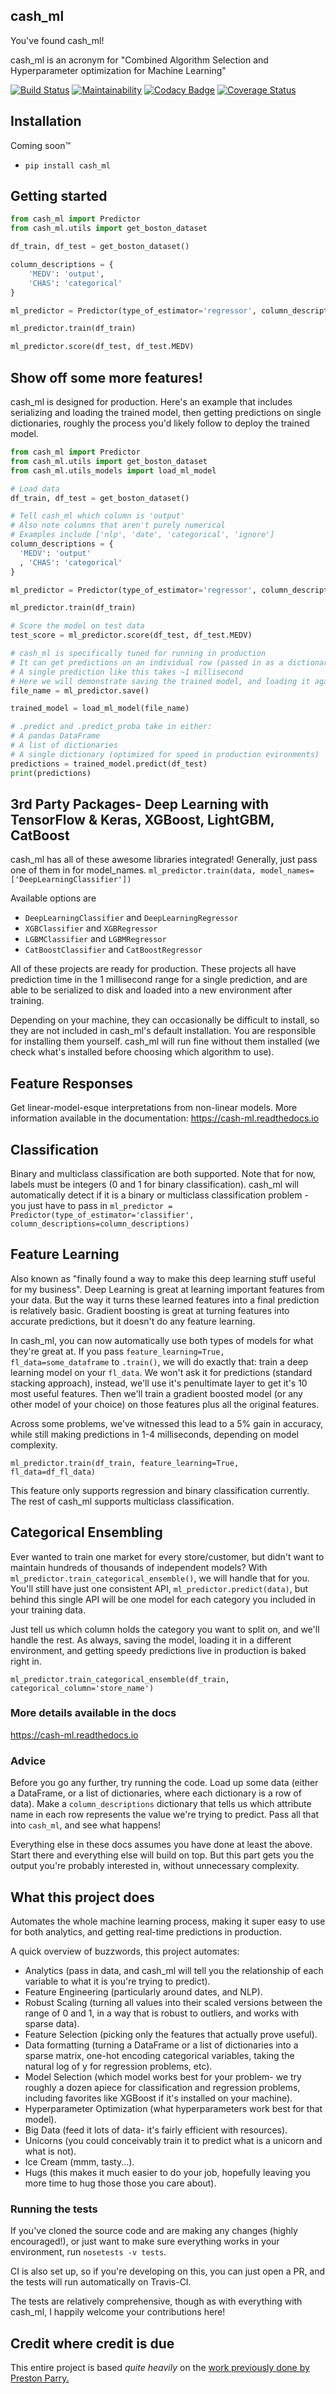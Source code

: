 ## cash_ml
You've found cash_ml!

cash_ml is an acronym for "Combined Algorithm Selection and Hyperparameter optimization for Machine Learning"

[![Build Status](https://travis-ci.org/jesse-toftum/cash_ml.svg?branch=master)](https://travis-ci.org/jesse-toftum/cash_ml)
[![Maintainability](https://api.codeclimate.com/v1/badges/98db6f1ed2d1fdbe1f91/maintainability)](https://codeclimate.com/github/jesse-toftum/cash_ml/maintainability)
[![Codacy Badge](https://api.codacy.com/project/badge/Grade/d78d22630479478b8d8d26a89481d996)](https://app.codacy.com/app/jesse-toftum/cash_ml?utm_source=github.com&utm_medium=referral&utm_content=jesse-toftum/cash_ml&utm_campaign=Badge_Grade_Dashboard)
[![Coverage Status](https://coveralls.io/repos/github/jesse-toftum/cash_ml/badge.svg?branch=master)](https://coveralls.io/github/jesse-toftum/cash_ml?branch=master)
<!--[![Test Coverage](https://api.codeclimate.com/v1/badges/98db6f1ed2d1fdbe1f91/test_coverage)](https://codeclimate.com/github/jesse-toftum/cash_ml/test_coverage)-->

<!-- Stars badge?! -->



## Installation

Coming soon™
- `pip install cash_ml`

## Getting started

```python
from cash_ml import Predictor
from cash_ml.utils import get_boston_dataset

df_train, df_test = get_boston_dataset()

column_descriptions = {
    'MEDV': 'output',
    'CHAS': 'categorical'
}

ml_predictor = Predictor(type_of_estimator='regressor', column_descriptions=column_descriptions)

ml_predictor.train(df_train)

ml_predictor.score(df_test, df_test.MEDV)
```

## Show off some more features!

cash_ml is designed for production. Here's an example that includes serializing and loading the trained model, then getting predictions on single dictionaries, roughly the process you'd likely follow to deploy the trained model.

```python
from cash_ml import Predictor
from cash_ml.utils import get_boston_dataset
from cash_ml.utils_models import load_ml_model

# Load data
df_train, df_test = get_boston_dataset()

# Tell cash_ml which column is 'output'
# Also note columns that aren't purely numerical
# Examples include ['nlp', 'date', 'categorical', 'ignore']
column_descriptions = {
  'MEDV': 'output'
  , 'CHAS': 'categorical'
}

ml_predictor = Predictor(type_of_estimator='regressor', column_descriptions=column_descriptions)

ml_predictor.train(df_train)

# Score the model on test data
test_score = ml_predictor.score(df_test, df_test.MEDV)

# cash_ml is specifically tuned for running in production
# It can get predictions on an individual row (passed in as a dictionary)
# A single prediction like this takes ~1 millisecond
# Here we will demonstrate saving the trained model, and loading it again
file_name = ml_predictor.save()

trained_model = load_ml_model(file_name)

# .predict and .predict_proba take in either:
# A pandas DataFrame
# A list of dictionaries
# A single dictionary (optimized for speed in production evironments)
predictions = trained_model.predict(df_test)
print(predictions)
```

## 3rd Party Packages- Deep Learning with TensorFlow & Keras, XGBoost, LightGBM, CatBoost

cash_ml has all of these awesome libraries integrated!
Generally, just pass one of them in for model_names.
`ml_predictor.train(data, model_names=['DeepLearningClassifier'])`

Available options are
- `DeepLearningClassifier` and `DeepLearningRegressor`
- `XGBClassifier` and `XGBRegressor`
- `LGBMClassifier` and `LGBMRegressor`
- `CatBoostClassifier` and `CatBoostRegressor`

All of these projects are ready for production. These projects all have prediction time in the 1 millisecond range for a single prediction, and are able to be serialized to disk and loaded into a new environment after training.

Depending on your machine, they can occasionally be difficult to install, so they are not included in cash_ml's default installation. You are responsible for installing them yourself. cash_ml will run fine without them installed (we check what's installed before choosing which algorithm to use).


## Feature Responses
Get linear-model-esque interpretations from non-linear models. More information available in the documentation: https://cash-ml.readthedocs.io


## Classification

Binary and multiclass classification are both supported. Note that for now, labels must be integers (0 and 1 for binary classification). cash_ml will automatically detect if it is a binary or multiclass classification problem - you just have to pass in `ml_predictor = Predictor(type_of_estimator='classifier', column_descriptions=column_descriptions)`


## Feature Learning

Also known as "finally found a way to make this deep learning stuff useful for my business". Deep Learning is great at learning important features from your data. But the way it turns these learned features into a final prediction is relatively basic. Gradient boosting is great at turning features into accurate predictions, but it doesn't do any feature learning.

In cash_ml, you can now automatically use both types of models for what they're great at. If you pass `feature_learning=True, fl_data=some_dataframe` to `.train()`, we will do exactly that: train a deep learning model on your `fl_data`. We won't ask it for predictions (standard stacking approach), instead, we'll use it's penultimate layer to get it's 10 most useful features. Then we'll train a gradient boosted model (or any other model of your choice) on those features plus all the original features.

Across some problems, we've witnessed this lead to a 5% gain in accuracy, while still making predictions in 1-4 milliseconds, depending on model complexity.

`ml_predictor.train(df_train, feature_learning=True, fl_data=df_fl_data)`

This feature only supports regression and binary classification currently. The rest of cash_ml supports multiclass classification.

## Categorical Ensembling

Ever wanted to train one market for every store/customer, but didn't want to maintain hundreds of thousands of independent models? With `ml_predictor.train_categorical_ensemble()`, we will handle that for you. You'll still have just one consistent API, `ml_predictor.predict(data)`, but behind this single API will be one model for each category you included in your training data.

Just tell us which column holds the category you want to split on, and we'll handle the rest. As always, saving the model, loading it in a different environment, and getting speedy predictions live in production is baked right in.

`ml_predictor.train_categorical_ensemble(df_train, categorical_column='store_name')`


### More details available in the docs

https://cash-ml.readthedocs.io


### Advice

Before you go any further, try running the code. Load up some data (either a DataFrame, or a list of dictionaries, where each dictionary is a row of data). Make a `column_descriptions` dictionary that tells us which attribute name in each row represents the value we're trying to predict. Pass all that into `cash_ml`, and see what happens!

Everything else in these docs assumes you have done at least the above. Start there and everything else will build on top. But this part gets you the output you're probably interested in, without unnecessary complexity.


## What this project does

Automates the whole machine learning process, making it super easy to use for both analytics, and getting real-time predictions in production.

A quick overview of buzzwords, this project automates:

- Analytics (pass in data, and cash_ml will tell you the relationship of each variable to what it is you're trying to predict).
- Feature Engineering (particularly around dates, and NLP).
- Robust Scaling (turning all values into their scaled versions between the range of 0 and 1, in a way that is robust to outliers, and works with sparse data).
- Feature Selection (picking only the features that actually prove useful).
- Data formatting (turning a DataFrame or a list of dictionaries into a sparse matrix, one-hot encoding categorical variables, taking the natural log of y for regression problems, etc).
- Model Selection (which model works best for your problem- we try roughly a dozen apiece for classification and regression problems, including favorites like XGBoost if it's installed on your machine).
- Hyperparameter Optimization (what hyperparameters work best for that model).
- Big Data (feed it lots of data- it's fairly efficient with resources).
- Unicorns (you could conceivably train it to predict what is a unicorn and what is not).
- Ice Cream (mmm, tasty...).
- Hugs (this makes it much easier to do your job, hopefully leaving you more time to hug those those you care about).


### Running the tests

If you've cloned the source code and are making any changes (highly encouraged!), or just want to make sure everything works in your environment, run
`nosetests -v tests`.

CI is also set up, so if you're developing on this, you can just open a PR, and the tests will run automatically on Travis-CI.

The tests are relatively comprehensive, though as with everything with cash_ml, I happily welcome your contributions here!

## Credit where credit is due
This entire project is based *quite heavily* on the [work previously done by Preston Parry.](https://github.com/ClimbsRocks/auto_ml)